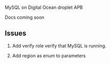 MySQL on Digital Ocean droplet APB

Docs coming soon

## Issues

1. Add verify role verify that MySQL is running.

2. Add region as enum to parameters
